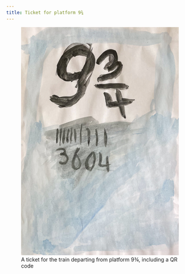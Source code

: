 ```yaml
---
title: Ticket for platform 9¾
---
```

<figure>
<img src="/img/emil-drawing/IMG_5909.jpg">
<figcaption>A ticket for the train departing from platform 9¾, including a QR code</figcaption>
</figure>